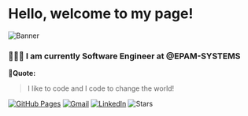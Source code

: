 # Hello, welcome to my page!
![Banner](https://raw.githubusercontent.com/MrAbdurakhimov/MrAbdurakhimov/main/mrabdurakhimov.png)
### 👨🏻‍💻 I am currently Software Engineer at @EPAM-SYSTEMS
**🖤Quote:**
>I like to code and I code to change the world!

[![GitHub Pages](https://img.shields.io/badge/-GitHub%20Pages-6495ED?logo=Github)](https://mrabdurakhimov.github.io/)
[![Gmail](https://img.shields.io/badge/Gmail-d14836?style=flat&logo=Gmail&logoColor=white)](mailto:icoderx@yandex.com)
[![LinkedIn](https://img.shields.io/badge/LinkedIn-blue?style=flat&logo=Linkedin&logoColor=white)](https://www.linkedin.com/in/mrabdurakhimov/)
![Stars](https://img.shields.io/github/stars/mrabdurakhimov)
